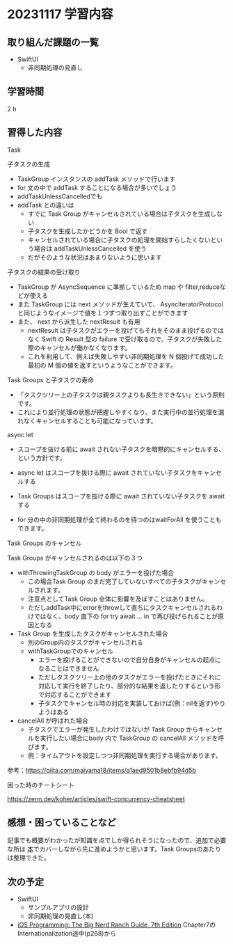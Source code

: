 # 20231117 学習内容

## 取り組んだ課題の一覧

- SwiftUI
  - 非同期処理の見直し

## 学習時間

2 h

## 習得した内容

Task

子タスクの生成

- TaskGroup インスタンスの addTask メソッドで行います
- for 文の中で addTask することになる場合が多いでしょう
- addTaskUnlessCancelledでも
- addTask との違いは
  - すでに Task Group がキャンセルされている場合は子タスクを生成しない
  - 子タスクを生成したかどうかを Bool で返す
  - キャンセルされている場合に子タスクの処理を開始すらしたくないという場合は addTaskUnlessCancelled を使う
  - だがそのような状況はあまりないように思います

子タスクの結果の受け取り

- TaskGroup が AsyncSequence に準拠しているため map や filter,reduceなどが使える
- また TaskGroup には next メソッドが生えていて、 AsyncIteratorProtocol と同じようなイメージで値を１つずつ取り出すことができます
- また、 next から派生した nextResult も有用
  - nextResult は子タスクがエラーを投げてもそれをそのまま投げるのではなく Swift の Result 型の failure で受け取るので、子タスクが失敗した際のキャンセルが働かなくなります。
  - これを利用して、例えば失敗しやすい非同期処理を N 個投げて成功した最初の M 個の値を返すというようなことができます。

Task Groups と子タスクの寿命

- 「タスクツリー上の子タスクは親タスクよりも長生きできない」という原則です。
- これにより並行処理の状態が把握しやすくなり、また実行中の並行処理を漏れなくキャンセルすることも可能になっています。

async let

- スコープを抜ける前に await されない子タスクを暗黙的にキャンセルする、という方針です。

- async let はスコープを抜ける際に await されていない子タスクをキャンセルする
- Task Groups はスコープを抜ける際に await されていない子タスクを await する

- for 分の中の非同期処理が全て終わるのを待つのはwaitForAll を使うこともできます。

Task Groups のキャンセル

Task Groups がキャンセルされるのは以下の３つ

- withThrowingTaskGroup の body がエラーを投げた場合
  - この場合Task Group のまだ完了していないすべての子タスクがキャンセルされます。
  - 注意点としてTask Group 全体に影響を及ぼすことはありません。
  - ただしaddTask中にerrorをthrowして直ちにタスクキャンセルされるわけではなく、body 直下の for try await ... in で再び投げられることが原因となる
- Task Group を生成したタスクがキャンセルされた場合
  - 別のGroup内のタスクがキャンセルされる
  - withTaskGroupでのキャンセル
    - エラーを投げることができないので自分自身がキャンセルの起点になることはできません
    - ただしタスクツリー上の他のタスクがエラーを投げたときにそれに対応して実行を終了したり、部分的な結果を返したりするという形で対応することができます
    - 子タスクでキャンセル時の対応を実装しておけば(例：nilを返す)やりようはある
- cancelAll が呼ばれた場合
  - 子タスクでエラーが発生したわけではないが Task Group からキャンセルを実行したい場合にbody 内で TaskGroup の cancelAll メソッドを呼びます。
  - 例：タイムアウトを設定しつつ非同期処理を実行する場合があります。

参考：<https://qiita.com/maiyama18/items/a1aed9501b8ebfb94d5b>

困った時のチートシート

<https://zenn.dev/koher/articles/swift-concurrency-cheatsheet>

## 感想・困っていることなど

記事でも概要がわかったが知識を点でしか得られそうになったので、追加で必要な所は
[本](https://www.amazon.co.jp/%E4%B8%80%E5%86%8A%E3%81%A7%E3%83%9E%E3%82%B9%E3%82%BF%E3%83%BC%EF%BC%81Swift-Concurrency%E5%85%A5%E9%96%80-%E4%BD%90%E8%97%A4-%E5%89%9B%E5%A3%AB/dp/4295601284)でカバーしながら先に進めようかと思います。Task Groupsのあたりは整理できた。

## 次の予定

- SwiftUI
  - サンプルアプリの設計
  - 非同期処理の見直し(本)
- [iOS Programming: The Big Nerd Ranch Guide, 7th Edition](https://www.informit.com/store/ios-programming-the-big-nerd-ranch-guide-9780135264027) Chapter7のInternationalization途中(p268)から
